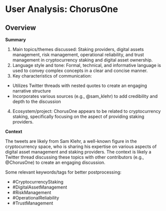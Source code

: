 # User Analysis: ChorusOne

## Overview

**Summary**

1. Main topics/themes discussed: Staking providers, digital assets management, risk management, operational reliability, and trust management in cryptocurrency staking and digital asset ownership.
2. Language style and tone: Formal, technical, and informative language is used to convey complex concepts in a clear and concise manner.
3. Key characteristics of communication:
 - Utilizes Twitter threads with nested quotes to create an engaging narrative structure
 - Incorporates various sources (e.g., @sam_klehr) to add credibility and depth to the discussion
4. Ecosystem/project: ChorusOne appears to be related to cryptocurrency staking, specifically focusing on the aspect of providing staking providers.

**Context**

The tweets are likely from Sam Klehr, a well-known figure in the cryptocurrency space, who is sharing his expertise on various aspects of digital asset management and staking providers. The context is likely a Twitter thread discussing these topics with other contributors (e.g., @ChorusOne) to create an engaging discussion.

Some relevant keywords/tags for better postprocessing:

* #CryptocurrencyStaking
* #DigitalAssetManagement
* #RiskManagement
* #OperationalReliability
* #TrustManagement